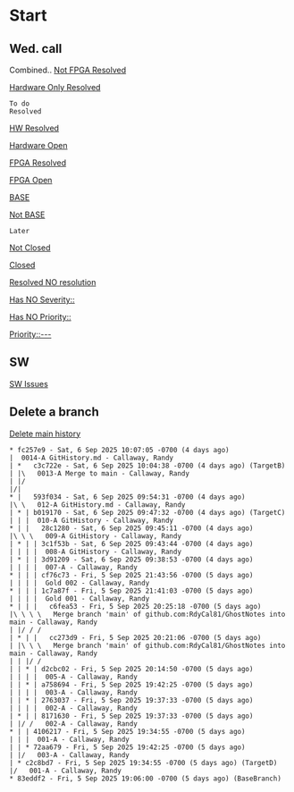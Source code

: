 # Start

## Wed. call
Combined..  [Not FPGA Resolved](https://gitlab.canoga.com/legacy2/hardware/9145e10g-r2/-/issues/?sort=label_priority&state=all&not%5Blabel_name%5D%5B%5D=Component%3A%3AFPGA&or%5Blabel_name%5D%5B%5D=Status%3A%3AVerified&or%5Blabel_name%5D%5B%5D=Status%3A%3AResolved&first_page_size=100)

[Hardware Only Resolved](https://gitlab.canoga.com/legacy2/hardware/9145e10g-r2/-/issues/?sort=label_priority&state=opened&not%5Blabel_name%5D%5B%5D=Component%3A%3AFPGA&label_name%5B%5D=Status%3A%3AResolved&first_page_size=100)

```
To do
Resolved
```
[HW Resolved](https://gitlab.canoga.com/legacy2/hardware/9145e10g-r2/-/issues/?sort=label_priority&state=opened&not%5Blabel_name%5D%5B%5D=Component%3A%3AFPGA&or%5Blabel_name%5D%5B%5D=Status%3A%3AVerified&or%5Blabel_name%5D%5B%5D=Status%3A%3AResolved&first_page_size=20)

[Hardware Open](https://gitlab.canoga.com/legacy2/hardware/9145e10g-r2/-/issues/?sort=label_priority&state=all&not%5Blabel_name%5D%5B%5D=Component%3A%3AFPGA&not%5Blabel_name%5D%5B%5D=Status%3A%3AVerified&not%5Blabel_name%5D%5B%5D=Status%3A%3AResolved&not%5Blabel_name%5D%5B%5D=Status%3A%3AClosed&first_page_size=100)


[FPGA Resolved](https://gitlab.canoga.com/legacy2/hardware/9145e10g-r2/-/issues/?sort=label_priority&state=all&label_name%5B%5D=Component%3A%3AFPGA&or%5Blabel_name%5D%5B%5D=Status%3A%3AResolved&or%5Blabel_name%5D%5B%5D=Status%3A%3AVerified&first_page_size=100)

[FPGA Open](https://gitlab.canoga.com/legacy2/hardware/9145e10g-r2/-/issues/?sort=label_priority&state=all&label_name%5B%5D=Component%3A%3AFPGA&not%5Blabel_name%5D%5B%5D=Status%3A%3AClosed&not%5Blabel_name%5D%5B%5D=Status%3A%3AResolved&not%5Blabel_name%5D%5B%5D=Status%3A%3AVerified&first_page_size=100)


[BASE](https://gitlab.canoga.com/legacy2/hardware/9145e10g-r2/-/issues/?sort=updated_desc&state=opened&milestone_title=BASE&first_page_size=100)

[Not BASE](https://gitlab.canoga.com/legacy2/hardware/9145e10g-r2/-/issues/?sort=updated_desc&state=opened&not%5Bmilestone_title%5D=BASE&first_page_size=100)
```
Later
```


[Not Closed](https://gitlab.canoga.com/legacy2/hardware/9145e10g-r2/-/issues/?sort=label_priority&state=closed&not%5Blabel_name%5D%5B%5D=Status%3A%3AClosed&first_page_size=100)

[Closed](https://gitlab.canoga.com/legacy2/hardware/9145e10g-r2/-/issues/?sort=label_priority&state=closed&label_name%5B%5D=Status%3A%3AClosed&first_page_size=100)





[Resolved NO resolution](https://gitlab.canoga.com/legacy2/hardware/9145e10g-r2/-/issues/?sort=updated_desc&state=opened&or%5Blabel_name%5D%5B%5D=Status%3A%3AResolved&or%5Blabel_name%5D%5B%5D=Status%3A%3AVerified&not%5Blabel_name%5D%5B%5D=Resolution%3A%3AInvalid&not%5Blabel_name%5D%5B%5D=Resolution%3A%3ADuplicate&not%5Blabel_name%5D%5B%5D=Resolution%3A%3AFixed&not%5Blabel_name%5D%5B%5D=Resolution%3A%3ALater&not%5Blabel_name%5D%5B%5D=Resolution%3A%3ANeedsTesting&not%5Blabel_name%5D%5B%5D=Resolution%3A%3ARemind&not%5Blabel_name%5D%5B%5D=Resolution%3A%3AWontFix&not%5Blabel_name%5D%5B%5D=Resolution%3A%3AWorksForMe&first_page_size=100)

[Has NO Severity::](https://gitlab.canoga.com/legacy2/hardware/9145e10g-r2/-/issues/?sort=updated_desc&state=opened&not%5Blabel_name%5D%5B%5D=Severity%3A%3ATrivial&not%5Blabel_name%5D%5B%5D=Severity%3A%3AMinimal&not%5Blabel_name%5D%5B%5D=Severity%3A%3ANormal&not%5Blabel_name%5D%5B%5D=Severity%3A%3ABlocker&not%5Blabel_name%5D%5B%5D=Severity%3A%3ACritical&not%5Blabel_name%5D%5B%5D=Severity%3A%3AMajor&first_page_size=100)


[Has NO Priority::](https://gitlab.canoga.com/legacy2/hardware/9145e10g-r2/-/issues/?sort=updated_desc&state=opened&not%5Blabel_name%5D%5B%5D=Priority%3A%3A---&not%5Blabel_name%5D%5B%5D=Priority%3A%3ANone&not%5Blabel_name%5D%5B%5D=Priority%3A%3AP1&not%5Blabel_name%5D%5B%5D=Priority%3A%3AP2&not%5Blabel_name%5D%5B%5D=Priority%3A%3AP3&not%5Blabel_name%5D%5B%5D=Priority%3A%3AP4&not%5Blabel_name%5D%5B%5D=Priority%3A%3AP5&first_page_size=100)

[Priority::---](https://gitlab.canoga.com/legacy2/hardware/9145e10g-r2/-/issues/?sort=label_priority&state=all&label_name%5B%5D=Priority%3A%3A---&first_page_size=100)


## SW
[SW Issues](https://gitlab.canoga.com/legacy2/9145e-10g-r2/-/issues)

## Delete a branch
[Delete main history](https://xebia.com/blog/deleting-your-commit-history/)


```
* fc257e9 - Sat, 6 Sep 2025 10:07:05 -0700 (4 days ago)
|  0014-A GitHistory.md - Callaway, Randy
| *   c3c722e - Sat, 6 Sep 2025 10:04:38 -0700 (4 days ago) (TargetB)
| |\   0013-A Merge to main - Callaway, Randy
| |/  
|/|   
* |   593f034 - Sat, 6 Sep 2025 09:54:31 -0700 (4 days ago)
|\ \   012-A GitHistory.md - Callaway, Randy
| * | b019170 - Sat, 6 Sep 2025 09:47:32 -0700 (4 days ago) (TargetC)
| | |  010-A GitHistory - Callaway, Randy
* | |   28c1280 - Sat, 6 Sep 2025 09:45:11 -0700 (4 days ago)
|\ \ \   009-A GitHistory - Callaway, Randy
| * | | 3c1f53b - Sat, 6 Sep 2025 09:43:44 -0700 (4 days ago)
| | | |  008-A GitHistory - Callaway, Randy
| * | | 3d91209 - Sat, 6 Sep 2025 09:38:53 -0700 (4 days ago)
| | | |  007-A - Callaway, Randy
* | | | cf76c73 - Fri, 5 Sep 2025 21:43:56 -0700 (5 days ago)
| | | |  Gold 002 - Callaway, Randy
* | | | 1c7a87f - Fri, 5 Sep 2025 21:41:03 -0700 (5 days ago)
| | | |  Gold 001 - Callaway, Randy
* | | |   c6fea53 - Fri, 5 Sep 2025 20:25:18 -0700 (5 days ago)
|\ \ \ \   Merge branch 'main' of github.com:RdyCal81/GhostNotes into main - Callaway, Randy
| |/ / /  
| * | |   cc273d9 - Fri, 5 Sep 2025 20:21:06 -0700 (5 days ago)
| |\ \ \   Merge branch 'main' of github.com:RdyCal81/GhostNotes into main - Callaway, Randy
| | |/ /  
| | * | d2cbc02 - Fri, 5 Sep 2025 20:14:50 -0700 (5 days ago)
| | | |  005-A - Callaway, Randy
| | * | a758694 - Fri, 5 Sep 2025 19:42:25 -0700 (5 days ago)
| | | |  003-A - Callaway, Randy
| | * | 2763037 - Fri, 5 Sep 2025 19:37:33 -0700 (5 days ago)
| | | |  002-A - Callaway, Randy
| * | | 8171630 - Fri, 5 Sep 2025 19:37:33 -0700 (5 days ago)
| |/ /   002-A - Callaway, Randy
* | | 4106217 - Fri, 5 Sep 2025 19:34:55 -0700 (5 days ago)
| | |  001-A - Callaway, Randy
| | * 72aa679 - Fri, 5 Sep 2025 19:42:25 -0700 (5 days ago)
| |/   003-A - Callaway, Randy
| * c2c8bd7 - Fri, 5 Sep 2025 19:34:55 -0700 (5 days ago) (TargetD)
|/   001-A - Callaway, Randy
* 83eddf2 - Fri, 5 Sep 2025 19:06:00 -0700 (5 days ago) (BaseBranch)

```